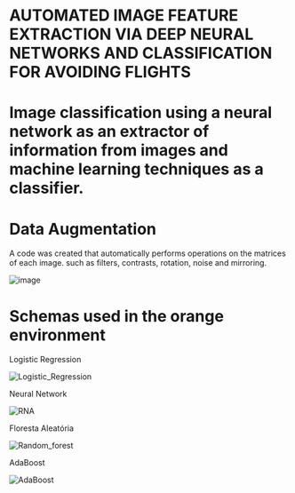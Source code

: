 # AUTOMATED IMAGE FEATURE EXTRACTION VIA DEEP NEURAL NETWORKS AND CLASSIFICATION FOR AVOIDING FLIGHTS

# Image classification using a neural network as an extractor of information from images and machine learning techniques as a classifier.

# Data Augmentation

A code was created that automatically performs operations on the matrices of each image. such as filters, contrasts, rotation, noise and mirroring.

![image](https://user-images.githubusercontent.com/46453745/162775246-0032c62d-0296-4023-977b-97c5123c7aa4.png)


# Schemas used in the orange environment

Logistic Regression

![Logistic_Regression](https://user-images.githubusercontent.com/46453745/162771070-a213871d-bc40-4a52-9204-5f0b25642120.png)

Neural Network 

![RNA](https://user-images.githubusercontent.com/46453745/162771104-c5f4f891-cc65-4ac9-9626-2ccfd6ac1c44.png)


Floresta Aleatória

![Random_forest](https://user-images.githubusercontent.com/46453745/162771128-fb978fa6-376e-47ce-9a3f-dbf86679059d.png)

AdaBoost

![AdaBoost](https://user-images.githubusercontent.com/46453745/162771145-6e940ee6-7434-48fd-9b4e-9cc8ef0afa3d.png)
